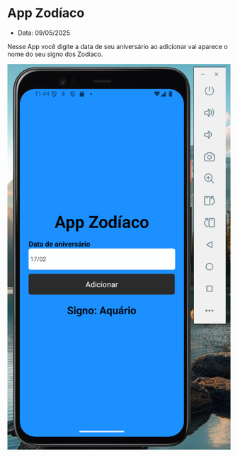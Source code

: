 # App Zodíaco
- Data: 09/05/2025

Nesse App você digite a data de seu aniversário ao adicionar vai aparece o nome do seu signo dos Zodíaco.

<img src="./Captura.png">